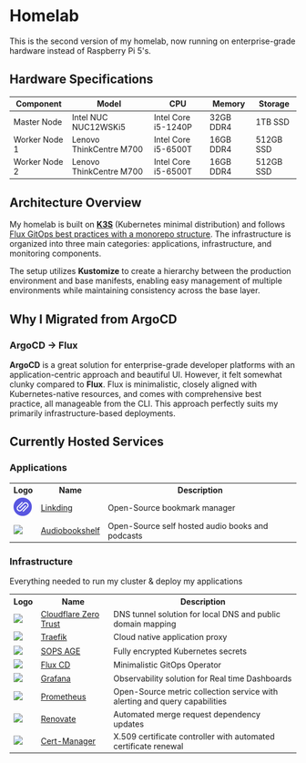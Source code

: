 # Homelab

This is the second version of my homelab, now running on enterprise-grade hardware instead of Raspberry Pi 5's.

## Hardware Specifications

| Component | Model | CPU | Memory | Storage |
|-----------|-------|-----|--------|---------|
| Master Node | Intel NUC NUC12WSKi5 | Intel Core i5-1240P | 32GB DDR4 | 1TB SSD |
| Worker Node 1 | Lenovo ThinkCentre M700 | Intel Core i5-6500T | 16GB DDR4 | 512GB SSD |
| Worker Node 2 | Lenovo ThinkCentre M700 | Intel Core i5-6500T | 16GB DDR4 | 512GB SSD |


## Architecture Overview

My homelab is built on [**K3S**](https://docs.k3s.io/) (Kubernetes minimal distribution) and follows [Flux GitOps best practices with a monorepo structure](https://fluxcd.io/flux/guides/repository-structure/#repository-structure). The infrastructure is organized into three main categories: applications, infrastructure, and monitoring components.


The setup utilizes **Kustomize** to create a hierarchy between the production environment and base manifests, enabling easy management of multiple environments while maintaining consistency across the base layer.

## Why I Migrated from ArgoCD

### ArgoCD → Flux

**ArgoCD** is a great solution for enterprise-grade developer platforms with an application-centric approach and beautiful UI. However, it felt somewhat clunky compared to **Flux**. Flux is minimalistic, closely aligned with Kubernetes-native resources, and comes with comprehensive best practice, all manageable from the CLI. This approach perfectly suits my primarily infrastructure-based deployments.

## Currently Hosted Services

### Applications

<table>
    <tr>
        <th>Logo</th>
        <th>Name</th>
        <th>Description</th>
    </tr>
        <td><img width="32" src="https://raw.githubusercontent.com/sissbruecker/linkding/357c2d139999431f3b3278436065016ae990b460/docs/src/assets/logo.svg"></td>
        <td><a href="https://linkding.link/">Linkding</a></td>
        <td>Open-Source bookmark manager</td>
    </tr>
    <tr>
        <td><img width="32" src="https://www.audiobookshelf.org/Logo.png"></td>
        <td><a href="https://www.audiobookshelf.org/">Audiobookshelf</a></td>
        <td>Open-Source self hosted audio books and podcasts</td>
    </tr>
</table>

### Infrastructure

Everything needed to run my cluster & deploy my applications
<table>
    <tr>
        <th>Logo</th>
        <th>Name</th>
        <th>Description</th>
    </tr>
    <tr>
        <td><img width="32" src="https://cdn.jsdelivr.net/gh/walkxcode/dashboard-icons/png/cloudflare-zero-trust.png"></td>
        <td><a href="https://developers.cloudflare.com/cloudflare-one/">Cloudflare Zero Trust</a></td>
        <td>DNS tunnel solution for local DNS and public domain mapping</td>
    </tr>
    <tr>
        <td><img width="32" src="https://cdn.jsdelivr.net/gh/traefik/traefik/docs/content/assets/img/traefikproxy-icon-color.png"></td>
        <td><a href="https://traefik.io/traefik">Traefik</a></td>
        <td>Cloud native application proxy</td>
    </tr>
    <tr>
        <td><img width="32" src="https://raw.githubusercontent.com/age-sops/age/a6f31cc254a8e1b56881f6f245cd0857238bd5bd/logo/logo.svg"></td>
        <td><a href="https://fluxcd.io/flux/guides/mozilla-sops/">SOPS AGE</a></td>
        <td>Fully encrypted Kubernetes secrets</td>
    </tr>
    <tr>
        <td><img width="32" src="https://cdn.jsdelivr.net/gh/homarr-labs/dashboard-icons/svg/flux-cd.svg"></td>
        <td><a href="https://fluxcd.io/">Flux CD</a></td>
        <td>Minimalistic GitOps Operator</td>
    </tr>
    <tr>
        <td><img width="32" src="https://cdn.jsdelivr.net/gh/walkxcode/dashboard-icons/svg/grafana.svg"></td>
        <td><a href="https://grafana.com/">Grafana</a></td>
        <td>Observability solution for Real time Dashboards</td>
    </tr>
    <tr>
        <td><img width="32" src="https://cdn.jsdelivr.net/gh/walkxcode/dashboard-icons/svg/prometheus.svg"></td>
        <td><a href="https://prometheus.io/">Prometheus</a></td>
        <td>Open-Source metric collection service with alerting and query capabilities</td>
    </tr>
    <tr>
        <td><img width="32" src="https://www.svgrepo.com/download/374041/renovate.svg"></td>
        <td><a href="https://github.com/renovatebot/renovate">Renovate</a></td>
        <td>Automated merge request dependency updates</td>
    </tr>
    <tr>
        <td><img width="32" src="https://cdn.jsdelivr.net/gh/walkxcode/dashboard-icons/svg/cert-manager.svg"></td>
        <td><a href="https://cert-manager.io">Cert-Manager</a></td>
        <td>X.509 certificate controller with automated certificate renewal</td>
    </tr>
</table>
